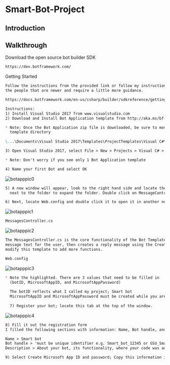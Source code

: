 # Smart-Bot-Project
## Introduction

## Walkthrough
Download the open source bot builder SDK
```markdown
https://dev.botframework.com/ 
```
Getting Started
``` markdown
Follow the instructions from the provided link or follow my instructions. Note that my instructions are for 
the people that are newer and require a little more guidance.

https://docs.botframework.com/en-us/csharp/builder/sdkreference/gettingstarted.html

Instructions:
1) Install Visual Studio 2017 from www.visualstudio.com
2) Download and Install Bot Application template from http://aka.ms/bf-bc-vstemplate

* Note: Once the Bot Application zip file is downloaded, be sure to move it to the Visual Studio 2017 
  template directory
  
\...\Documents\Visual Studio 2017\Templates\ProjectTemplates\Visual C#\

3) Open Visual Studio 2017, select File > New > Projects > Visual C# > Bot Application

* Note: Don't worry if you see only 1 Bot Application template

4) Name your first Bot and select OK
```
![botapppic0](https://cloud.githubusercontent.com/assets/25268970/23716194/4e597436-03fd-11e7-9117-0353362e6ed9.png)

```markdown
5) A new window will appear, look to the right hand side and locate the Controllers folder. Click the arrow 
  next to the folder to expand the folder. Double click on MessageContrller.cs to open it in a new tab. 

6) Next, locate Web.config and double click it to open it in another new tab.
```
![botapppic1](https://cloud.githubusercontent.com/assets/25268970/23715743/a670f2fe-03fb-11e7-983a-254a44fb971f.png)
```markdown
MessagesController.cs
```
![botapppic2](https://cloud.githubusercontent.com/assets/25268970/23719750/968403b8-040a-11e7-99e0-5557f629d6ae.png)

```markdown
The MessagesController.cs is the core functionality of the Bot Template. In this case the code takes the 
message text for the user, then creates a reply message using the CreateReplyMessage function. You can 
modify this template to add more functions.
```
```markdown
Web.config
```
![botapppic3](https://cloud.githubusercontent.com/assets/25268970/23720193/0b416cbc-040c-11e7-9e9a-4d9d5d0d4bb6.png)

```markdown
* Note the highlighted. There are 3 values that need to be filled in 
  (botID, MicrosoftAppID, and MicrosoftAppPassword)
  
  The botID reflects what I called my project; Smart bot
  MicrosoftAppID and MicrosoftAppPassword must be created while you are registering your bot.
  
  7) Register your bot; locate this tab at the top of the window.
```

![botapppic4](https://cloud.githubusercontent.com/assets/25268970/23720923/3512bee0-040e-11e7-863a-b7c7f50f958e.png)

```markdown
8) Fill it out the registration form
I filled the following sections with information: Name, Bot handle, and Description.

Name > Smart bot
Bot handle > 'must be unique identifier e.g. Smart_bot_12345 or GSU_Smart_bot'
Description > About your bot, its functionality, where your code was adapted from, etc...

9) Select Create Microsoft App ID and password; Copy this information into Web.config in their designated place holders.

```
